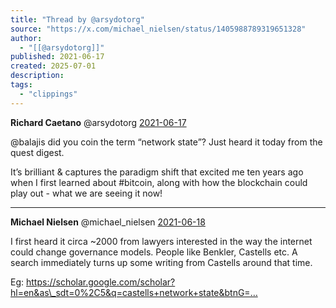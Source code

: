 ```yaml
---
title: "Thread by @arsydotorg"
source: "https://x.com/michael_nielsen/status/1405988789319651328"
author:
  - "[[@arsydotorg]]"
published: 2021-06-17
created: 2025-07-01
description:
tags:
  - "clippings"
---
```

**Richard Caetano** @arsydotorg [2021-06-17](https://x.com/arsydotorg/status/1405558122756952066)

@balajis did you coin the term “network state”? Just heard it today from the quest digest.

It’s brilliant & captures the paradigm shift that excited me ten years ago when I first learned about #bitcoin, along with how the blockchain could play out - what we are seeing it now!

---

**Michael Nielsen** @michael\_nielsen [2021-06-18](https://x.com/michael_nielsen/status/1405988789319651328)

I first heard it circa ~2000 from lawyers interested in the way the internet could change governance models. People like Benkler, Castells etc. A search immediately turns up some writing from Castells around that time.

Eg: https://scholar.google.com/scholar?hl=en&as\_sdt=0%2C5&q=castells+network+state&btnG=…